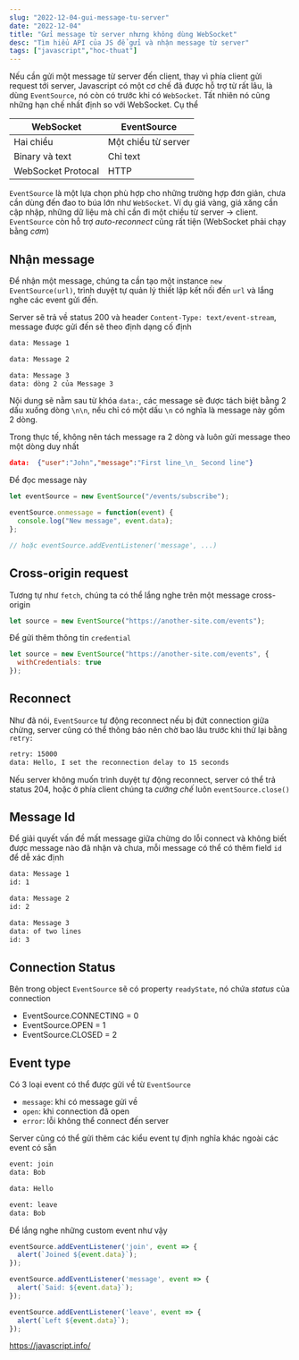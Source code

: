 ```yaml
---
slug: "2022-12-04-gui-message-tu-server"
date: "2022-12-04"
title: "Gửi message từ server nhưng không dùng WebSocket"
desc: "Tìm hiểu API của JS để gửi và nhận message từ server"
tags: ["javascript","hoc-thuat"]
---
```


Nếu cần gửi một message từ server đến client, thay vì phía client gửi request tới server, Javascript có một cơ chế đã được hỗ trợ từ rất lâu, là dùng `EventSource`,  nó còn có trước khi có `WebSocket`. Tất nhiên nó cũng những hạn chế nhất định so với WebSocket. Cụ thể

| WebSocket  | EventSource |
|--|--|
| Hai chiều | Một chiều từ server |
| Binary và text | Chỉ text |
| WebSocket Protocal | HTTP |

`EventSource` là một lựa chọn phù hợp cho những trường hợp đơn giản, chưa cần dùng đến đao to búa lớn như `WebSocket`. Ví dụ giá vàng, giá xăng cần cập nhập, những dữ liệu mà chỉ cần đi một chiều từ server -> client. `EventSource` còn hỗ trợ *auto-reconnect* cũng rất tiện (WebSocket phải chạy bằng *cơm*)

## Nhận message

Để nhận một message, chúng ta cần tạo một instance `new EventSource(url)`, trình duyệt tự quản lý thiết lập kết nối đến `url` và lắng nghe các event gửi đến.

Server sẽ trả về status 200 và header `Content-Type: text/event-stream`, message được gửi đến sẽ theo định dạng cố định

```bash
data: Message 1

data: Message 2

data: Message 3
data: dòng 2 của Message 3
```

Nội dung sẽ nằm sau từ khóa `data:`, các message sẽ được tách biệt bằng 2 dấu xuống dòng `\n\n`, nếu chỉ có một dấu `\n` có nghĩa là message này gồm 2 dòng.

Trong thực tế, không nên tách message ra 2 dòng và luôn gửi message theo một dòng duy nhất

```json
data:  {"user":"John","message":"First line_\n_ Second line"}
```

Để đọc message này

```js
let eventSource = new EventSource("/events/subscribe");

eventSource.onmessage = function(event) {
  console.log("New message", event.data);
};

// hoặc eventSource.addEventListener('message', ...)
```

## Cross-origin request

Tương tự như `fetch`, chúng ta có thể lắng nghe trên một message cross-origin

```js
let source = new EventSource("https://another-site.com/events");
```

Để gửi thêm thông tin `credential`

```js
let source = new EventSource("https://another-site.com/events", {
  withCredentials: true
});
```

## Reconnect

Như đã nói, `EventSource` tự động reconnect nếu bị đứt connection giữa chừng, server cũng có thể thông báo nên chờ bao lâu trước khi thử lại bằng `retry:`

```bash
retry: 15000
data: Hello, I set the reconnection delay to 15 seconds
```

Nếu server không muốn trình duyệt tự động reconnect, server có thể trả status 204, hoặc ở phía client chúng ta *cưỡng chế* luôn `eventSource.close()`

## Message Id

Để giải quyết vấn đề mất message giữa chừng do lỗi connect và không biết được message nào đã nhận và chưa, mỗi message có thể có thêm field `id` để dễ xác định

```bash
data: Message 1
id: 1

data: Message 2
id: 2

data: Message 3
data: of two lines
id: 3
```

## Connection Status

Bên trong object `EventSource` sẽ có property `readyState`, nó chứa *status* của connection

- EventSource.CONNECTING = 0
- EventSource.OPEN = 1
- EventSource.CLOSED = 2

## Event type

Có 3 loại event có thể được gửi về từ `EventSource`

- `message`: khi có message gửi về
- `open`: khi connection đã open
- `error`: lỗi không thể connect đến server

Server cũng có thể gửi thêm các kiểu event tự định nghĩa khác ngoài các event có sẵn

```bash
event: join
data: Bob

data: Hello

event: leave
data: Bob
```

Để lắng nghe những custom event như vậy

```js
eventSource.addEventListener('join', event => {
  alert(`Joined ${event.data}`);
});

eventSource.addEventListener('message', event => {
  alert(`Said: ${event.data}`);
});

eventSource.addEventListener('leave', event => {
  alert(`Left ${event.data}`);
});
```

https://javascript.info/